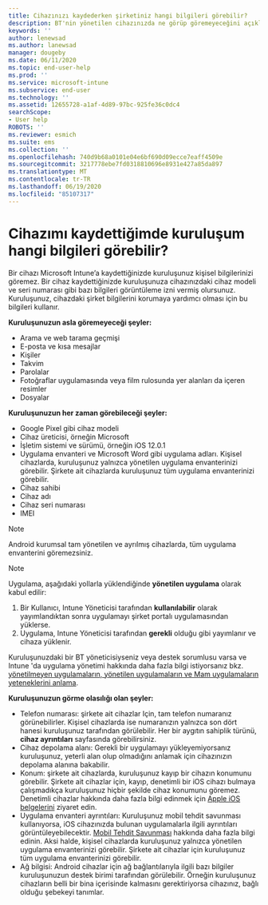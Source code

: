 ```yaml
---
title: Cihazınızı kaydederken şirketiniz hangi bilgileri görebilir?
description: BT'nin yönetilen cihazınızda ne görüp göremeyeceğini açıklar.
keywords: ''
author: lenewsad
ms.author: lanewsad
manager: dougeby
ms.date: 06/11/2020
ms.topic: end-user-help
ms.prod: ''
ms.service: microsoft-intune
ms.subservice: end-user
ms.technology: ''
ms.assetid: 12655728-a1af-4d89-97bc-925fe36c0dc4
searchScope:
- User help
ROBOTS: ''
ms.reviewer: esmich
ms.suite: ems
ms.collection: ''
ms.openlocfilehash: 740d9b68a0101e04e6bf690d09ecce7eaff4509e
ms.sourcegitcommit: 3217778ebe7fd0318810696e8931e427a85da897
ms.translationtype: MT
ms.contentlocale: tr-TR
ms.lasthandoff: 06/19/2020
ms.locfileid: "85107317"
---
```

# <a name="what-information-can-my-organization-see-when-i-enroll-my-device"></a>Cihazımı kaydettiğimde kuruluşum hangi bilgileri görebilir?

Bir cihazı Microsoft Intune’a kaydettiğinizde kuruluşunuz kişisel bilgilerinizi göremez. Bir cihaz kaydettiğinizde kuruluşunuza cihazınızdaki cihaz modeli ve seri numarası gibi bazı bilgileri görüntüleme izni vermiş olursunuz. Kuruluşunuz, cihazdaki şirket bilgilerini korumaya yardımcı olması için bu bilgileri kullanır.

**Kuruluşunuzun asla göremeyeceği şeyler:**

- Arama ve web tarama geçmişi
- E-posta ve kısa mesajlar
- Kişiler
- Takvim
- Parolalar
- Fotoğraflar uygulamasında veya film rulosunda yer alanları da içeren resimler
- Dosyalar

**Kuruluşunuzun her zaman görebileceği şeyler:**

- Google Pixel gibi cihaz modeli
- Cihaz üreticisi, örneğin Microsoft
- İşletim sistemi ve sürümü, örneğin iOS 12.0.1
- Uygulama envanteri ve Microsoft Word gibi uygulama adları. Kişisel cihazlarda, kuruluşunuz yalnızca yönetilen uygulama envanterinizi görebilir. Şirkete ait cihazlarda kuruluşunuz tüm uygulama envanterinizi görebilir.
- Cihaz sahibi
- Cihaz adı
- Cihaz seri numarası
- IMEI

 > [!NOTE]
 > Android kurumsal tam yönetilen ve ayrılmış cihazlarda, tüm uygulama envanterini göremezsiniz.
 
 > [!NOTE]
 > Uygulama, aşağıdaki yollarla yüklendiğinde **yönetilen uygulama** olarak kabul edilir:
 > 1. Bir Kullanıcı, Intune Yöneticisi tarafından **kullanılabilir** olarak yayımlandıktan sonra uygulamayı şirket portalı uygulamasından yüklerse.
 > 2. Uygulama, Intune Yöneticisi tarafından **gerekli** olduğu gibi yayımlanır ve cihaza yüklenir. 
 >
 > Kuruluşunuzdaki bir BT yöneticisiyseniz veya destek sorumlusu varsa ve Intune 'da uygulama yönetimi hakkında daha fazla bilgi istiyorsanız bkz. [yönetilmeyen uygulamaların, yönetilen uygulamaların ve Mam uygulamaların yeteneklerini anlama](https://techcommunity.microsoft.com/t5/enterprise-mobility-security/understanding-the-capabilities-of-unmanaged-apps-managed-apps/ba-p/249164).
    
**Kuruluşunuzun görme olasılığı olan şeyler:**

- Telefon numarası: şirkete ait cihazlar Için, tam telefon numaranız görünebilirler. Kişisel cihazlarda ise numaranızın yalnızca son dört hanesi kuruluşunuz tarafından görülebilir. Her bir aygıtın sahiplik türünü, **cihaz ayrıntıları** sayfasında görebilirsiniz.
- Cihaz depolama alanı: Gerekli bir uygulamayı yükleyemiyorsanız kuruluşunuz, yeterli alan olup olmadığını anlamak için cihazınızın depolama alanına bakabilir.  
- Konum: şirkete ait cihazlarda, kuruluşunuz kayıp bir cihazın konumunu görebilir. Şirkete ait cihazlar için, kayıp, denetimli bir iOS cihazı bulmaya çalışmadıkça kuruluşunuz hiçbir şekilde cihaz konumunu göremez. Denetimli cihazlar hakkında daha fazla bilgi edinmek için [Apple iOS belgelerini](https://go.microsoft.com/fwlink/?linkid=853816) ziyaret edin.  
- Uygulama envanteri ayrıntıları: Kuruluşunuz mobil tehdit savunması kullanıyorsa, iOS cihazınızda bulunan uygulamalarla ilgili ayrıntıları görüntüleyebilecektir. [Mobil Tehdit Savunması](set-up-mobile-threat-defense.md) hakkında daha fazla bilgi edinin. Aksi halde, kişisel cihazlarda kuruluşunuz yalnızca yönetilen uygulama envanterinizi görebilir. Şirkete ait cihazlar için kuruluşunuz tüm uygulama envanterinizi görebilir.
- Ağ bilgisi: Android cihazlar için ağ bağlantılarıyla ilgili bazı bilgiler kuruluşunuzun destek birimi tarafından görülebilir. Örneğin kuruluşunuz cihazların belli bir bina içerisinde kalmasını gerektiriyorsa cihazınız, bağlı olduğu şebekeyi tanımlar. 
